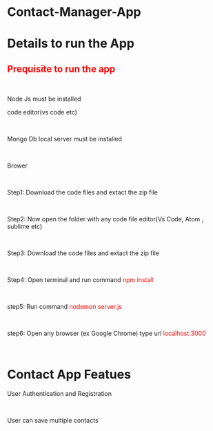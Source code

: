 # Contact-Manager-App



<h1> Details to run the App </h1>

<h2 style="color:red;">Prequisite to run the app </h2><br>

<p> Node Js must be installed</p>
<p> code editor(vs code etc)</p><br/>
<p> Mongo Db local server must be installed</p><br>
<p> Brower </p><br>

<p> Step1: Download the code files and extact the zip file <p><br>
<p> Step2: Now open the folder with any code file editor(Vs Code, Atom , sublime etc)<p><br>
<p> Step3: Download the code files and extact the zip file <p><br>
<p> Step4: Open terminal and run command <span style="color:red"> npm install </span> <p><br>
<p> step5: Run command <span style="color:red"> nodemon server.js</span> <p><br>
<p> step6: Open any browser (ex Google Chrome) type url <span style="color:red"> localhost:3000</span></p><br>

<h1> Contact App Featues </h1>
<p> User Authentication and Registration <p><br>
 <p> User can save multiple contacts </p>


